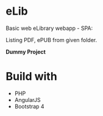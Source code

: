 # eLib

Basic web eLibrary webapp - SPA: 

Listing PDF, ePUB from given folder.

**Dummy Project**


# Build with 
- PHP 
- AngularJS
- Bootstrap 4

